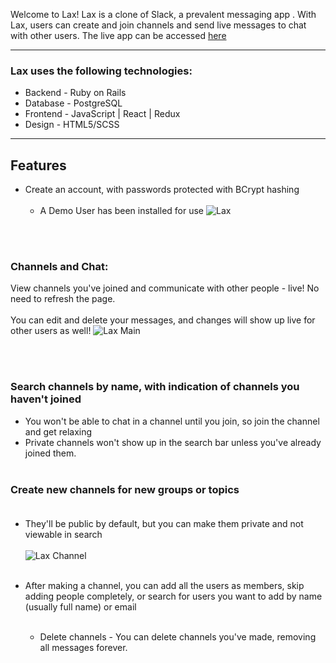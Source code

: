 Welcome to Lax! Lax is a clone of Slack, a prevalent messaging app . With Lax, users can create and join channels and send live messages to chat with other users. The live app can be accessed [here](https://lax-13.herokuapp.com/)


---

### Lax uses the following technologies:
  * Backend - Ruby on Rails
  * Database - PostgreSQL
  * Frontend - JavaScript | React | Redux
  * Design - HTML5/SCSS
___

## Features<br>

* Create an account, with passwords protected with BCrypt hashing<br><br>
  * A Demo User has been installed for use
  ![Lax](https://user-images.githubusercontent.com/85881627/172404314-d762e8c4-ee18-4a90-ac64-562a44d96ceb.JPG)

<br><br>
### Channels and Chat:<br>

   View channels you've joined and communicate with other people - live! No need to refresh the page.
   <br><br>
      You can edit and delete your messages, and changes will show up live for other users as well!
      ![Lax Main](https://user-images.githubusercontent.com/85881627/172405211-f31975a7-453a-4eeb-8f1c-f4d8454299b0.JPG)

<br>

<br>


### Search channels by name, with indication of channels you haven't joined<br>
* You won't be able to chat in a channel until you join, so join the channel and get relaxing<br>
* Private channels won't show up in the search bar unless you've already joined them.
<br><br>



### Create new channels for new groups or topics <br><br>
* They'll be public by default, but you can make them private and not viewable in search<br><br>
  ![Lax Channel](https://user-images.githubusercontent.com/85881627/172405380-9494243a-351f-4372-8ac0-ae35d8e6ef12.JPG)
<br><br>
  


* After making a channel, you can add all the users as members, skip adding people completely, or search for users you want to add by name (usually full name) or email<br><br>

    * Delete channels - You can delete channels you've made, removing all messages forever.<br><br>






